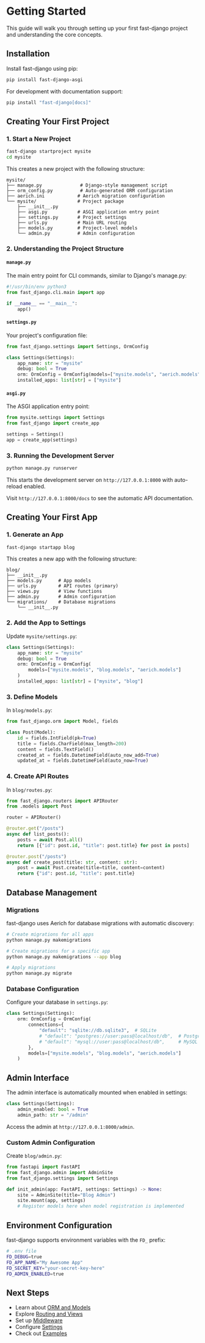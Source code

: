 # Getting Started

This guide will walk you through setting up your first fast-django project and understanding the core concepts.

## Installation

Install fast-django using pip:

```bash
pip install fast-django-asgi
```

For development with documentation support:

```bash
pip install "fast-django[docs]"
```

## Creating Your First Project

### 1. Start a New Project

```bash
fast-django startproject mysite
cd mysite
```

This creates a new project with the following structure:

```
mysite/
├── manage.py              # Django-style management script
├── orm_config.py          # Auto-generated ORM configuration
├── aerich.ini            # Aerich migration configuration
└── mysite/               # Project package
    ├── __init__.py
    ├── asgi.py           # ASGI application entry point
    ├── settings.py       # Project settings
    ├── urls.py           # Main URL routing
    ├── models.py         # Project-level models
    └── admin.py          # Admin configuration
```

### 2. Understanding the Project Structure

#### `manage.py`
The main entry point for CLI commands, similar to Django's manage.py:

```python
#!/usr/bin/env python3
from fast_django.cli.main import app

if __name__ == "__main__":
    app()
```

#### `settings.py`
Your project's configuration file:

```python
from fast_django.settings import Settings, OrmConfig

class Settings(Settings):
    app_name: str = "mysite"
    debug: bool = True
    orm: OrmConfig = OrmConfig(models=["mysite.models", "aerich.models"])
    installed_apps: list[str] = ["mysite"]
```

#### `asgi.py`
The ASGI application entry point:

```python
from mysite.settings import Settings
from fast_django import create_app

settings = Settings()
app = create_app(settings)
```

### 3. Running the Development Server

```bash
python manage.py runserver
```

This starts the development server on `http://127.0.0.1:8000` with auto-reload enabled.

Visit `http://127.0.0.1:8000/docs` to see the automatic API documentation.

## Creating Your First App

### 1. Generate an App

```bash
fast-django startapp blog
```

This creates a new app with the following structure:

```
blog/
├── __init__.py
├── models.py      # App models
├── urls.py        # API routes (primary)
├── views.py       # View functions
├── admin.py       # Admin configuration
└── migrations/    # Database migrations
    └── __init__.py
```

### 2. Add the App to Settings

Update `mysite/settings.py`:

```python
class Settings(Settings):
    app_name: str = "mysite"
    debug: bool = True
    orm: OrmConfig = OrmConfig(
        models=["mysite.models", "blog.models", "aerich.models"]
    )
    installed_apps: list[str] = ["mysite", "blog"]
```

### 3. Define Models

In `blog/models.py`:

```python
from fast_django.orm import Model, fields

class Post(Model):
    id = fields.IntField(pk=True)
    title = fields.CharField(max_length=200)
    content = fields.TextField()
    created_at = fields.DatetimeField(auto_now_add=True)
    updated_at = fields.DatetimeField(auto_now=True)
```

### 4. Create API Routes

In `blog/routes.py`:

```python
from fast_django.routers import APIRouter
from .models import Post

router = APIRouter()

@router.get("/posts")
async def list_posts():
    posts = await Post.all()
    return [{"id": post.id, "title": post.title} for post in posts]

@router.post("/posts")
async def create_post(title: str, content: str):
    post = await Post.create(title=title, content=content)
    return {"id": post.id, "title": post.title}
```

## Database Management

### Migrations

fast-django uses Aerich for database migrations with automatic discovery:

```bash
# Create migrations for all apps
python manage.py makemigrations

# Create migrations for a specific app
python manage.py makemigrations --app blog

# Apply migrations
python manage.py migrate
```

### Database Configuration

Configure your database in `settings.py`:

```python
class Settings(Settings):
    orm: OrmConfig = OrmConfig(
        connections={
            "default": "sqlite://db.sqlite3",  # SQLite
            # "default": "postgres://user:pass@localhost/db",  # PostgreSQL
            # "default": "mysql://user:pass@localhost/db",     # MySQL
        },
        models=["mysite.models", "blog.models", "aerich.models"]
    )
```

## Admin Interface

The admin interface is automatically mounted when enabled in settings:

```python
class Settings(Settings):
    admin_enabled: bool = True
    admin_path: str = "/admin"
```

Access the admin at `http://127.0.0.1:8000/admin`.

### Custom Admin Configuration

Create `blog/admin.py`:

```python
from fastapi import FastAPI
from fast_django.admin import AdminSite
from fast_django.settings import Settings

def init_admin(app: FastAPI, settings: Settings) -> None:
    site = AdminSite(title="Blog Admin")
    site.mount(app, settings)
    # Register models here when model registration is implemented
```

## Environment Configuration

fast-django supports environment variables with the `FD_` prefix:

```bash
# .env file
FD_DEBUG=true
FD_APP_NAME="My Awesome App"
FD_SECRET_KEY="your-secret-key-here"
FD_ADMIN_ENABLED=true
```

## Next Steps

- Learn about [ORM and Models](orm.md)
- Explore [Routing and Views](routing.md)
- Set up [Middleware](middleware.md)
- Configure [Settings](settings.md)
- Check out [Examples](examples.md)
